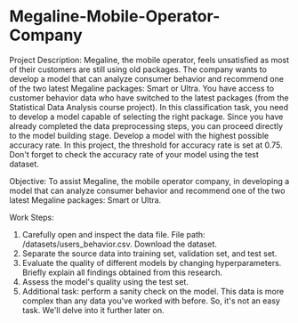# Megaline-Mobile-Operator-Company

Project Description:
Megaline, the mobile operator, feels unsatisfied as most of their customers are still using old packages. The company wants to develop a model that can analyze consumer behavior and recommend one of the two latest Megaline packages: Smart or Ultra. You have access to customer behavior data who have switched to the latest packages (from the Statistical Data Analysis course project). In this classification task, you need to develop a model capable of selecting the right package. Since you have already completed the data preprocessing steps, you can proceed directly to the model building stage. Develop a model with the highest possible accuracy rate. In this project, the threshold for accuracy rate is set at 0.75. Don't forget to check the accuracy rate of your model using the test dataset.

Objective:
To assist Megaline, the mobile operator company, in developing a model that can analyze consumer behavior and recommend one of the two latest Megaline packages: Smart or Ultra.

Work Steps:
1. Carefully open and inspect the data file. File path: /datasets/users_behavior.csv. Download the dataset.
2. Separate the source data into training set, validation set, and test set.
3. Evaluate the quality of different models by changing hyperparameters. Briefly explain all findings obtained from this research.
4. Assess the model's quality using the test set.
5. Additional task: perform a sanity check on the model. This data is more complex than any data you've worked with before. So, it's not an easy task. We'll delve into it further later on.
